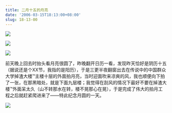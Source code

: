 ```yaml
---
title: 二月十五的月亮
date: '2006-03-15T18:13:00+08:00'
slug: 18-13-00
---
```


![](https://db.yihui.org/hexun/b_510B21D1C1143414.jpg)

![](https://db.yihui.org/hexun/b_7A33CAA1C32DFBCB.jpg)

![](https://db.yihui.org/hexun/b_014B1EDADB9DB003.jpg)

前天晚上回去时抬头看月亮很圆了，昨晚翻开日历一看，发现昨天恰好是阴历十五（据说还是个XX节，我指的是阳历），于是三更半夜翻窗出去在传说中的中国群众大学掉渣大楼&#8482;主楼十层的外面拍月亮，当时迎面吹来凉爽的风，我也顺便向下拍了一张，在那黑暗处，就是下面九层楼；我觉得在刮风的情况下最好不要在掉渣大楼™外面呆太久（山不转那水在转，楼不晃那心在晃），于是完成了伟大的拍月工程之后就赶紧爬进来了——特此纪念月圆的一天。

![](https://db.yihui.org/hexun/b_152A05DB1E4413DB.jpg)
